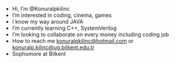 - Hi, I’m @Konuralpkilinc
- I’m interested in coding, cinema, games
- I know my way around JAVA
- I’m currently learning C++, SystemVerilog
- I’m looking to collaborate on every money including coding job
- How to reach me konuralpkilinc@hotmail.com or konuralp.kilinc@ug.bilkent.edu.tr
- Sophomore at Bilkent 
<!---
Konuralpkilinc/Konuralpkilinc is a ✨ special ✨ repository because its `README.md` (this file) appears on your GitHub profile.
You can click the Preview link to take a look at your changes.
--->
